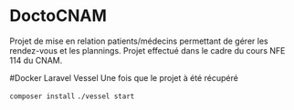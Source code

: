 # DoctoCNAM
Projet de mise en relation patients/médecins permettant de gérer les rendez-vous et les plannings.
Projet effectué dans le cadre du cours NFE 114 du CNAM.

#Docker Laravel Vessel
Une fois que le projet à été récupéré

`composer install`
`./vessel start`